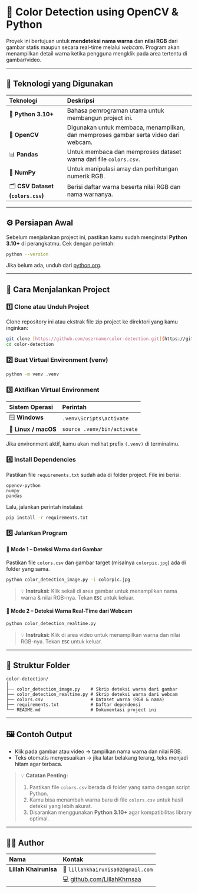 # 🎨 Color Detection using OpenCV & Python

Proyek ini bertujuan untuk **mendeteksi nama warna** dan **nilai RGB** dari gambar statis maupun secara real-time melalui *webcam*. Program akan menampilkan detail warna ketika pengguna mengklik pada area tertentu di gambar/video.

---

## 🧠 Teknologi yang Digunakan

| Teknologi | Deskripsi |
| :--- | :--- |
| 🐍 **Python 3.10+** | Bahasa pemrograman utama untuk membangun project ini. |
| 🎥 **OpenCV** | Digunakan untuk membaca, menampilkan, dan memproses gambar serta video dari webcam. |
| 📊 **Pandas** | Untuk membaca dan memproses dataset warna dari file `colors.csv`. |
| 🔢 **NumPy** | Untuk manipulasi array dan perhitungan numerik RGB. |
| 🗂️ **CSV Dataset (`colors.csv`)** | Berisi daftar warna beserta nilai RGB dan nama warnanya. |

---

## ⚙️ Persiapan Awal

Sebelum menjalankan project ini, pastikan kamu sudah menginstal **Python 3.10+** di perangkatmu. Cek dengan perintah:

```bash
python --version
````

Jika belum ada, unduh dari [python.org](https://www.python.org/downloads/).

-----

## 🚀 Cara Menjalankan Project

### 1️⃣ Clone atau Unduh Project

Clone repository ini atau ekstrak file zip project ke direktori yang kamu inginkan:

```bash
git clone [https://github.com/username/color-detection.git](https://github.com/username/color-detection.git)
cd color-detection
```

### 2️⃣ Buat Virtual Environment (venv)

```bash
python -m venv .venv
```

### 3️⃣ Aktifkan Virtual Environment

| Sistem Operasi | Perintah |
| :--- | :--- |
| 🪟 **Windows** | `.venv\Scripts\activate` |
| 🐧 **Linux / macOS** | `source .venv/bin/activate` |

Jika environment aktif, kamu akan melihat prefix `(.venv)` di terminalmu.

### 4️⃣ Install Dependencies

Pastikan file `requirements.txt` sudah ada di folder project. File ini berisi:

```
opencv-python
numpy
pandas
```

Lalu, jalankan perintah instalasi:

```bash
pip install -r requirements.txt
```

### 5️⃣ Jalankan Program

#### 🔹 Mode 1 – Deteksi Warna dari Gambar

Pastikan file `colors.csv` dan gambar target (misalnya `colorpic.jpg`) ada di folder yang sama.

```bash
python color_detection_image.py -i colorpic.jpg
```

> 💡 **Instruksi:** Klik sekali di area gambar untuk menampilkan nama warna & nilai RGB-nya. Tekan **`ESC`** untuk keluar.

#### 🔹 Mode 2 – Deteksi Warna Real-Time dari Webcam

```bash
python color_detection_realtime.py
```

> 💡 **Instruksi:** Klik di area video untuk menampilkan warna dan nilai RGB-nya. Tekan **`ESC`** untuk keluar.

-----

## 📁 Struktur Folder

```
color-detection/
│
├── color_detection_image.py    # Skrip deteksi warna dari gambar
├── color_detection_realtime.py # Skrip deteksi warna dari webcam
├── colors.csv                  # Dataset warna (RGB & nama)
├── requirements.txt            # Daftar dependensi
└── README.md                   # Dokumentasi project ini
```

-----

## 🖼️ Contoh Output

  - Klik pada gambar atau video → tampilkan nama warna dan nilai RGB.
  - Teks otomatis menyesuaikan → jika latar belakang terang, teks menjadi hitam agar terbaca.

> 💡 **Catatan Penting:**
>
> 1.  Pastikan file `colors.csv` berada di folder yang sama dengan script Python.
> 2.  Kamu bisa menambah warna baru di file `colors.csv` untuk hasil deteksi yang lebih akurat.
> 3.  Disarankan menggunakan **Python 3.10+** agar kompatibilitas library optimal.

-----

## 👩‍💻 Author

| Nama | Kontak |
| :--- | :--- |
| **Lillah Khairunisa** | 📧 `lillahkhairunisa02@gmail.com` |
| | 💻 [github.com/LillahKhrnsaa](https://www.google.com/search?q=https://github.com/LillahKhrnsaa) |

```
```
